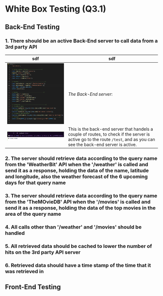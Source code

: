 # White Box Testing (Q3.1)

## Back-End Testing

### 1. There should be an active Back-End server to call data from a 3rd party API
|sdf|sdf|
|-----|------|
|<img src="./images/server_js.PNG" height="200px">|*The Back-End server*:|
|![test_route](./images/test_route.PNG)|This is the back-end server that handels a couple of routes, to check if the server is active go to the route `/test`, and as you can see the back-end server is active.|



<!-- ![server.js](./images/server_js.PNG) -->







### 2. The server should retrieve data according to the query name from the 'WeatherBit' API when the '/weather' is called and send it as a response, holding the data of the name, latitude and longitude, also the weather forecast of the 6 upcoming days for that query name

### 3. The server should retrieve data according to the query name from the 'TheMOvieDB' API when the '/movies' is called and send it as a response, holding the data of the top movies in the area of the query name

### 4. All calls other than '/weather' and '/movies' should be handled

### 5. All retrieved data should be cached to lower the number of hits on the 3rd party API server

### 6. Retrieved data should have a time stamp of the time that it was retrieved in

## Front-End Testing
